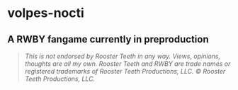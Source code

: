 # volpes-nocti
A RWBY fangame currently in preproduction
---
>*This is not endorsed by Rooster Teeth in any way. Views, opinions, thoughts are all my own. Rooster Teeth and RWBY are trade names or registered trademarks of Rooster Teeth Productions, LLC. © Rooster Teeth Productions, LLC.*
